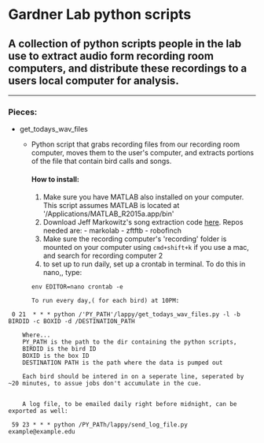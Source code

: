 # Gardner Lab python scripts

## A collection of python scripts people in the lab use to extract audio form recording room computers, and distribute these recordings to a users local computer for analysis.

----

### Pieces:

- get_todays_wav_files
  - Python script that grabs recording files from our recording room computer, moves them to the user's computer, and extracts portions of the file that contain bird calls and songs.

    #### How to install:
      1. Make sure you have MATLAB also installed on your computer. This script assumes MATLAB is located at '/Applications/MATLAB_R2015a.app/bin'
      2. Download Jeff Markowitz's song extraction code [here](https://github.com/jmarkow/). Repos needed are:
        - markolab
        - zftftb
        - robofinch
      3. Make sure the recording computer's 'recording' folder is mounted on your computer using `cmd+shift+k` if you use a mac, and search for recording computer 2
      4. to set up to run daily, set up a crontab in terminal. To do this in nano,, type:
      ```
      env EDITOR=nano crontab -e
      ```
        To run every day,( for each bird) at 10PM:
 ```
  0 21  * * * python /'PY_PATH'/lappy/get_todays_wav_files.py -l -b BIRDID -c BOXID -d /DESTINATION_PATH
 ```
        Where...
        PY_PATH is the path to the dir containing the python scripts,
        BIRDID is the bird ID
        BOXID is the box ID
        DESTINATION PATH is the path where the data is pumped out
        
        Each bird should be intered in on a seperate line, seperated by ~20 minutes, to assue jobs don't accumulate in the cue.
        
        
        A log file, to be emailed daily right before midnight, can be exported as well:
 ```
  59 23 * * * python /PY_PATh/lappy/send_log_file.py example@example.edu
 ```
        
        


